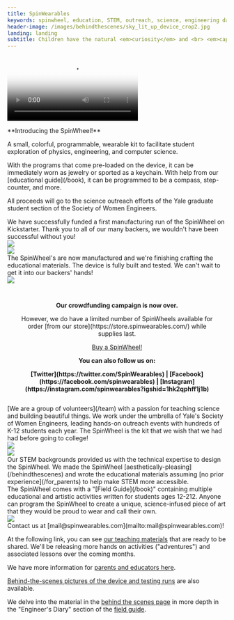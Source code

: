 ```yaml
---
title: SpinWearables
keywords: spinwheel, education, STEM, outreach, science, engineering day, electronics, computer science, physics
header-image: /images/behindthescenes/sky_lit_up_device_crop2.jpg
landing: landing
subtitle: Children have the natural <em>curiosity</em> and <br> <em>capacity</em> to engineer a better world. <br> <br> Our kits just remind them.
---
```


<div class="row dark-transparent">
<div class="column"><video style="margin:auto;max-width:100%;" poster="/images/kickvideo_snap.jpg" src="/images/kickvideo.mp4" playsinline controls></video></div>
</div>

<div class="row">
<div class="column large-text">
<p>**Introducing the SpinWheel!** </p>
<p>A small, colorful, programmable, wearable kit to facilitate student exploration of physics, engineering, and computer science.</p> 
<p>With the programs that come pre-loaded on the device, it can be immediately worn as jewelry or sported as a keychain. With help from our [educational guide](/book), it can be programmed to be a compass, step-counter, and more.</p>
<p>All proceeds will go to the science outreach efforts of the Yale graduate student section of the Society of Women Engineers.</p>
</div>
</div>
    
<div class="row">
<div class="column large-text">
We have successfully funded a first manufacturing run of the SpinWheel on Kickstarter. Thank you to all of our many backers, we wouldn't have been successful without you! 
</div>
<div class="column column-long"><img src="/images/for_parents/testing_sight.jpg"></div>
</div>

<div class="row row-small-reverse">
<div class="column column-long"><img src="/images/tree_keychain.jpg"></div>
<div class="column large-text">
The SpinWheel's are now manufactured and we're finishing crafting the educational materials. The device is fully built and tested. We can't wait to get it into our backers' hands! 
</div>
</div>

<div class="row row-small-reverse dark-transparent">
<div class="column column-long"><img src="/images/backpack_keychains.jpg"></div>
<div class="column large-text">
<style>
#kickstarter {
  margin: auto;
  width: 90%;
  text-align: center;
  padding: 1em;
}

#kickstarter > a {
  margin: 0.2em;
  padding: 0.5em 1em;
  text-align: center;
  text-decoration: none;
}
</style>
<div id="kickstarter">
<p><strong>Our crowdfunding campaign is now over.</strong></p>    
<p>However, we do have a limited number of SpinWheels available for order [from our store](https://store.spinwearables.com/) while supplies last.</p>
<a href="https://store.spinwearables.com/" class="round-button">Buy a SpinWheel!</a>
<p><strong>You can also follow us on:</strong></p>
<p><strong>[Twitter](https://twitter.com/SpinWearables) | [Facebook](https://facebook.com/spinwearables) | [Instagram](https://instagram.com/spinwearables?igshid=1hk2qphff1j1b)</strong></p>
</div>
</div>
</div>


<div class="row">
<div class="column">
[We are a group of volunteers](/team) with a passion for teaching science and building beautiful things. We work under the umbrella of Yale's Society of Women Engineers, leading hands-on outreach events with hundreds of K-12 students each year. The SpinWheel is the kit that we wish that we had had before going to college!   
</div>
<div class="column column-long"><img src="/images/team_2.jpg"></div>
</div>

<div class="row row-small-reverse dark-transparent">
<div class="column column-long"><img src="/images/for_parents/kid_coding_spinwheel.jpg"></div>
<div class="column large-text">
Our STEM backgrounds provided us with the technical expertise to design the SpinWheel. We made the SpinWheel [aesthetically-pleasing](/behindthescenes) and wrote the educational materials assuming [no prior experience](/for_parents) to help make STEM more accessible. 
</div>
</div>

<div class="row">
<div class="column large-text">
The SpinWheel comes with a "[Field Guide](/book)" containing multiple educational and artistic activities written for students ages 12-212. Anyone can program the SpinWheel to create a unique, science-infused piece of art that they would be proud to wear and call their own.
</div>
<div class="column column-long"><img src="/images/for_parents/final_cover.jpg"></div>
</div>

<div class="row dark">
<div class="column">
Contact us at [mail@spinwearables.com](mailto:mail@spinwearables.com)!

At the following link, you can see [our teaching materials](/book) that are ready to be shared. We'll be releasing more hands on activities ("adventures") and associated lessons over the coming months. 
    
We have more information for [parents and educators here](/for_parents).

[Behind-the-scenes pictures of the device and testing runs](/behindthescenes) are also available.

We delve into the material in the [behind the scenes page](/behindthescenes) in more depth in the "Engineer's Diary" section of the [field guide](/book).
</div>
</div>

